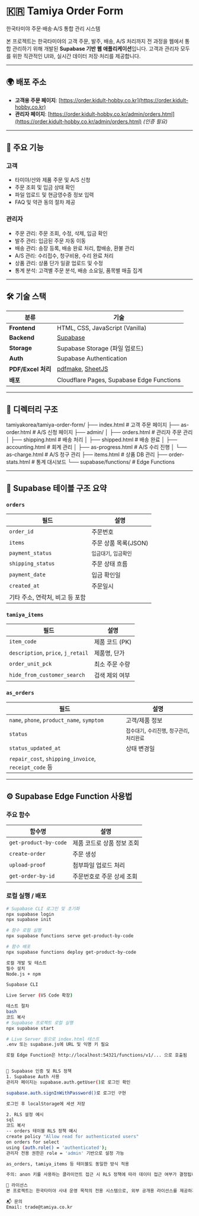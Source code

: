 # 🇰🇷 Tamiya Order Form

한국타미야 주문·배송·A/S 통합 관리 시스템

본 프로젝트는 한국타미야의 고객 주문, 발주, 배송, A/S 처리까지 전 과정을 웹에서 통합 관리하기 위해 개발된 **Supabase 기반 웹 애플리케이션**입니다. 고객과 관리자 모두를 위한 직관적인 UI와, 실시간 데이터 저장·처리를 제공합니다.

---

## 🌍 배포 주소

- **고객용 주문 페이지**: [https://order.kidult-hobby.co.kr](https://order.kidult-hobby.co.kr)
- **관리자 페이지**: [https://order.kidult-hobby.co.kr/admin/orders.html](https://order.kidult-hobby.co.kr/admin/orders.html) *(인증 필요)*

---

## 🚀 주요 기능

### 고객
- 타미야/산와 제품 주문 및 A/S 신청
- 주문 조회 및 입금 상태 확인
- 파일 업로드 및 현금영수증 정보 입력
- FAQ 및 약관 동의 절차 제공

### 관리자
- 주문 관리: 주문 조회, 수정, 삭제, 입금 확인
- 발주 관리: 입금된 주문 자동 이동
- 배송 관리: 송장 등록, 배송 완료 처리, 합배송, 환불 관리
- A/S 관리: 수리접수, 청구비용, 수리 완료 처리
- 상품 관리: 상품 단가 일괄 업로드 및 수정
- 통계 분석: 고객별 주문 분석, 배송 소요일, 품목별 매출 집계

---

## 🛠 기술 스택

| 분류 | 기술 |
|------|------|
| **Frontend** | HTML, CSS, JavaScript (Vanilla) |
| **Backend** | [Supabase](https://supabase.com/) |
| **Storage** | Supabase Storage (파일 업로드) |
| **Auth** | Supabase Authentication |
| **PDF/Excel 처리** | [pdfmake](https://pdfmake.github.io/), [SheetJS](https://sheetjs.com/) |
| **배포** | Cloudflare Pages, Supabase Edge Functions |

---

## 📁 디렉터리 구조

tamiyakorea/tamiya-order-form/
├── index.html # 고객 주문 페이지
├── as-order.html # A/S 신청 페이지
├── admin/
│ ├── orders.html # 관리자 주문 관리
│ ├── shipping.html # 배송 처리
│ ├── shipped.html # 배송 완료
│ ├── accounting.html # 회계 관리
│ ├── as-progress.html # A/S 수리 진행
│ └── as-charge.html # A/S 청구 관리
├── items.html # 상품 DB 관리
├── order-stats.html # 통계 대시보드
└── supabase/functions/ # Edge Functions

---

## 📄 Supabase 테이블 구조 요약

### `orders`
| 필드 | 설명 |
|------|------|
| `order_id` | 주문번호 |
| `items` | 주문 상품 목록(JSON) |
| `payment_status` | `입금대기`, `입금확인` |
| `shipping_status` | 주문 상태 흐름 |
| `payment_date` | 입금 확인일 |
| `created_at` | 주문일시 |
| 기타 주소, 연락처, 비고 등 포함 |

### `tamiya_items`
| 필드 | 설명 |
|------|------|
| `item_code` | 제품 코드 (PK) |
| `description`, `price`, `j_retail` | 제품명, 단가 |
| `order_unit_pck` | 최소 주문 수량 |
| `hide_from_customer_search` | 검색 제외 여부 |

### `as_orders`
| 필드 | 설명 |
|------|------|
| `name`, `phone`, `product_name`, `symptom` | 고객/제품 정보 |
| `status` | `접수대기`, `수리진행`, `청구관리`, `처리완료` |
| `status_updated_at` | 상태 변경일 |
| `repair_cost`, `shipping_invoice`, `receipt_code` 등 |

---

## ⚙️ Supabase Edge Function 사용법

### 주요 함수

| 함수명 | 설명 |
|--------|------|
| `get-product-by-code` | 제품 코드로 상품 정보 조회 |
| `create-order` | 주문 생성 |
| `upload-proof` | 첨부파일 업로드 처리 |
| `get-order-by-id` | 주문번호로 주문 상세 조회 |

### 로컬 실행 / 배포

```bash
# Supabase CLI 로그인 및 초기화
npx supabase login
npx supabase init

# 함수 로컬 실행
npx supabase functions serve get-product-by-code

# 함수 배포
npx supabase functions deploy get-product-by-code

로컬 개발 및 테스트
필수 설치
Node.js + npm

Supabase CLI

Live Server (VS Code 확장)

테스트 절차
bash
코드 복사
# Supabase 프로젝트 로컬 실행
npx supabase start

# Live Server 등으로 index.html 테스트
.env 또는 supabase.js에 URL 및 익명 키 필요

로컬 Edge Function은 http://localhost:54321/functions/v1/... 으로 호출됨


🔐 Supabase 인증 및 RLS 정책
1. Supabase Auth 사용
관리자 페이지는 supabase.auth.getUser()로 로그인 확인

supabase.auth.signInWithPassword()로 로그인 구현

로그인 후 localStorage에 세션 저장

2. RLS 설정 예시
sql
코드 복사
-- orders 테이블 RLS 정책 예시
create policy "Allow read for authenticated users"
on orders for select
using (auth.role() = 'authenticated');
관리자 전용 권한은 role = 'admin' 기반으로 설정 가능

as_orders, tamiya_items 등 테이블도 동일한 방식 적용

주의: anon 키를 사용하는 클라이언트 접근 시 RLS 정책에 따라 데이터 접근 여부가 결정됩니다.

📜 라이선스
본 프로젝트는 한국타미야 사내 운영 목적의 전용 시스템으로, 외부 공개용 라이선스를 제공하지 않습니다.

📬 문의
Email: trade@tamiya.co.kr
